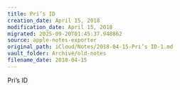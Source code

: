 ```yaml
---
title: Pri’s ID
creation_date: April 15, 2018
modification_date: April 15, 2018
migrated: 2025-09-20T01:45:37.948862
source: apple-notes-exporter
original_path: iCloud/Notes/2018-04-15-Pri’s ID-1.md
vault_folder: Archive/old-notes
filename_date: 2018-04-15
---
```



Pri’s ID

